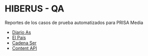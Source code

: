 # HIBERUS - QA

Reportes de los casos de prueba automatizados para PRISA Media

- [Diario As](as.md)
- [El País](elpais.md)
- [Cadena Ser](ser.md)
- [Content API](capi.md)